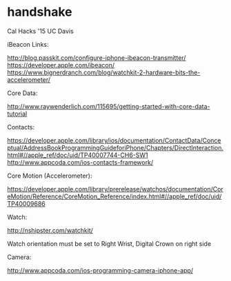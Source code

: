 # handshake
Cal Hacks '15 UC Davis

iBeacon Links:

http://blog.passkit.com/configure-iphone-ibeacon-transmitter/
https://developer.apple.com/ibeacon/
https://www.bignerdranch.com/blog/watchkit-2-hardware-bits-the-accelerometer/

Core Data: 

http://www.raywenderlich.com/115695/getting-started-with-core-data-tutorial

Contacts:

https://developer.apple.com/library/ios/documentation/ContactData/Conceptual/AddressBookProgrammingGuideforiPhone/Chapters/DirectInteraction.html#//apple_ref/doc/uid/TP40007744-CH6-SW1
http://www.appcoda.com/ios-contacts-framework/

Core Motion (Accelerometer): 

https://developer.apple.com/library/prerelease/watchos/documentation/CoreMotion/Reference/CoreMotion_Reference/index.html#//apple_ref/doc/uid/TP40009686

Watch: 

http://nshipster.com/watchkit/

Watch orientation must be set to Right Wrist, Digital Crown on right side

Camera:

http://www.appcoda.com/ios-programming-camera-iphone-app/
